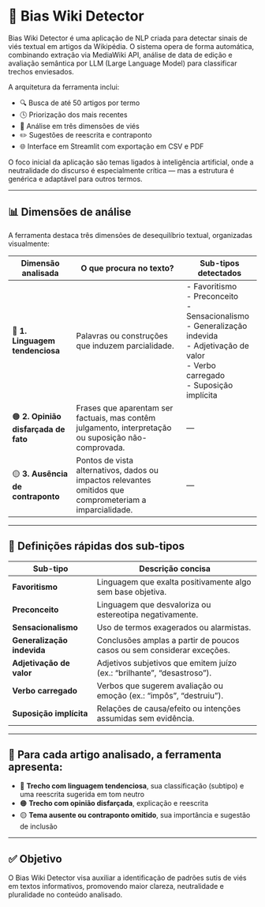 # 🧠 Bias Wiki Detector

Bias Wiki Detector é uma aplicação de NLP criada para detectar sinais de viés textual em artigos da Wikipédia. O sistema opera de forma automática, combinando extração via MediaWiki API, análise de data de edição e avaliação semântica por LLM (Large Language Model) para classificar trechos enviesados.

A arquitetura da ferramenta inclui:

- 🔍 Busca de até 50 artigos por termo
- 🕓 Priorização dos mais recentes
- 🧠 Análise em três dimensões de viés
- ✏️ Sugestões de reescrita e contraponto
- 🌐 Interface em Streamlit com exportação em CSV e PDF

O foco inicial da aplicação são temas ligados à inteligência artificial, onde a neutralidade do discurso é especialmente crítica — mas a estrutura é genérica e adaptável para outros termos.

---

## 📊 Dimensões de análise

A ferramenta destaca três dimensões de desequilíbrio textual, organizadas visualmente:

| Dimensão analisada                | O que procura no texto?                                                                 | Sub-tipos detectados                                                                                  |
|----------------------------------|-----------------------------------------------------------------------------------------|--------------------------------------------------------------------------------------------------------|
| 🔴 **1. Linguagem tendenciosa**  | Palavras ou construções que induzem parcialidade.                                       | - Favoritismo<br>- Preconceito<br>- Sensacionalismo<br>- Generalização indevida<br>- Adjetivação de valor<br>- Verbo carregado<br>- Suposição implícita |
| 🟠 **2. Opinião disfarçada de fato** | Frases que aparentam ser factuais, mas contêm julgamento, interpretação ou suposição não-comprovada. | —                                                                                                      |
| 🟡 **3. Ausência de contraponto**   | Pontos de vista alternativos, dados ou impactos relevantes omitidos que comprometeriam a imparcialidade. | —                                                                                                      |

---

## 📘 Definições rápidas dos sub-tipos

| Sub-tipo              | Descrição concisa                                                                 |
|-----------------------|-----------------------------------------------------------------------------------|
| **Favoritismo**       | Linguagem que exalta positivamente algo sem base objetiva.                       |
| **Preconceito**       | Linguagem que desvaloriza ou estereotipa negativamente.                          |
| **Sensacionalismo**   | Uso de termos exagerados ou alarmistas.                                          |
| **Generalização indevida** | Conclusões amplas a partir de poucos casos ou sem considerar exceções.       |
| **Adjetivação de valor**   | Adjetivos subjetivos que emitem juízo (ex.: “brilhante”, “desastroso”).     |
| **Verbo carregado**   | Verbos que sugerem avaliação ou emoção (ex.: “impôs”, “destruiu”).               |
| **Suposição implícita** | Relações de causa/efeito ou intenções assumidas sem evidência.                |

---

## 📄 Para cada artigo analisado, a ferramenta apresenta:

- 🔴 **Trecho com linguagem tendenciosa**, sua classificação (subtipo) e uma reescrita sugerida em tom neutro  
- 🟠 **Trecho com opinião disfarçada**, explicação e reescrita  
- 🟡 **Tema ausente ou contraponto omitido**, sua importância e sugestão de inclusão  

---

## ✅ Objetivo

O Bias Wiki Detector visa auxiliar a identificação de padrões sutis de viés em textos informativos, promovendo maior clareza, neutralidade e pluralidade no conteúdo analisado.
